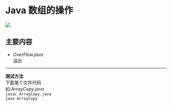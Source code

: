 # Java 数组的操作

![](https://timgsa.baidu.com/timg?image&quality=80&size=b9999_10000&sec=1527670111915&di=1ec0591ecbf3abda761fbed89f0b7446&imgtype=0&src=http%3A%2F%2Fimg.juweixin.com%2Fstatic%2Fuploads%2F2016%2F0316%2Ft_e85d67e82ceb617f23a505ff9aadcd8c.jpg
)
## 主要内容
* *OverFlow.java*</br>溢出</br>  

---

**测试方法**  
下载某个文件代码   
如:*ArrayCopy.java*     
`javac ArrayCopy.java `     
`java ArrayCopy`